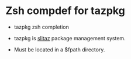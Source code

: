 # Zsh compdef for tazpkg

* tazpkg zsh completion

* tazpkg is [slitaz](http://www.slitaz.org) package management system.

* Must be located in a $fpath directory. 


